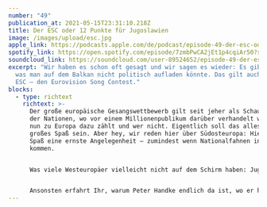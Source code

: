 ```yaml
---
number: "49"
publication_at: 2021-05-15T23:31:10.218Z
title: Der ESC oder 12 Punkte für Jugoslawien
image: /images/upload/esc.jpg
apple_link: https://podcasts.apple.com/de/podcast/episode-49-der-esc-oder-12-punkte-f%C3%BCr-jugoslawien/id1170436903?i=1000521941379
spotify_link: https://open.spotify.com/episode/7zmbPwCA2jEt1p4cqiAr50?si=8e226201b8334aed
soundcloud_link: https://soundcloud.com/user-89524652/episode-49-der-esc-oder-12-punkte-fur-jugoslawien
excerpt: "Wir haben es schon oft gesagt und wir sagen es wieder: Es gibt nichts,
  was man auf dem Balkan nicht politisch aufladen könnte. Das gilt auch für den
  ESC – den Eurovision Song Contest."
blocks:
  - type: richtext
    richtext: >-
      Der große europäische Gesangswettbewerb gilt seit jeher als Schaukasten
      der Nationen, wo vor einem Millionenpublikum darüber verhandelt wird, wer
      nun zu Europa dazu zählt und wer nicht. Eigentlich soll das alles ja ein
      großes Spaß sein. Aber hey, wir reden hier über Südosteuropa: Hier ist
      Spaß eine ernste Angelegenheit – zumindest wenn Nationalfahnen ins Spiel
      kommen.


      Was viele Westeuropäer vielleicht nicht auf dem Schirm haben: Jugoslawien war schon vor dem Ende des Kalten Krieges beim ESC präsent – und alles andere als unerfolgreich. Und auch die Nachfolgestaaten haben schon für die eine oder andere Überraschung auf der Bühne gesorgt. Grund genug, sich mit der „jugoslawischen Geschichte“ des ESC zu befassen. Was Krsto – der keine Ahnung vom ESC hat – und Danijel – der keine Ahnung von Musik hat – hier irgendwie versuchen. Gut, dass es Wissenschaftlerinnen wie Catherine Baker von der University of Hull gibt, die den beiden Amateuren mit Expertise aushelfen können.


      Ansonsten erfahrt Ihr, warum Peter Handke endlich da ist, wo er hingehört, warum Tito sich in Serbien plötzlich in schlechter Gesellschaft befindet und woher Danijel seinen Vornamen hat... nicht das einzige Geheimnis, das in dieser Sendung enthüllt wird.
---
```

